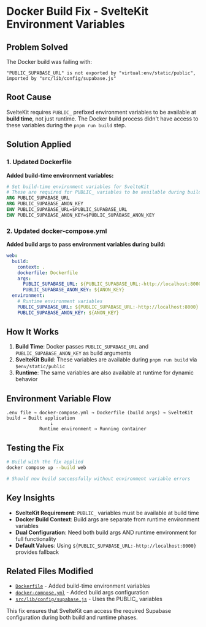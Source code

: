 # Docker Build Fix - SvelteKit Environment Variables

## Problem Solved

The Docker build was failing with:
```
"PUBLIC_SUPABASE_URL" is not exported by "virtual:env/static/public", imported by "src/lib/config/supabase.js"
```

## Root Cause

SvelteKit requires `PUBLIC_` prefixed environment variables to be available at **build time**, not just runtime. The Docker build process didn't have access to these variables during the `pnpm run build` step.

## Solution Applied

### 1. Updated Dockerfile

**Added build-time environment variables:**
```dockerfile
# Set build-time environment variables for SvelteKit
# These are required for PUBLIC_ variables to be available during build
ARG PUBLIC_SUPABASE_URL
ARG PUBLIC_SUPABASE_ANON_KEY
ENV PUBLIC_SUPABASE_URL=$PUBLIC_SUPABASE_URL
ENV PUBLIC_SUPABASE_ANON_KEY=$PUBLIC_SUPABASE_ANON_KEY
```

### 2. Updated docker-compose.yml

**Added build args to pass environment variables during build:**
```yaml
web:
  build:
    context: .
    dockerfile: Dockerfile
    args:
      PUBLIC_SUPABASE_URL: ${PUBLIC_SUPABASE_URL:-http://localhost:8000}
      PUBLIC_SUPABASE_ANON_KEY: ${ANON_KEY}
  environment:
    # Runtime environment variables
    PUBLIC_SUPABASE_URL: ${PUBLIC_SUPABASE_URL:-http://localhost:8000}
    PUBLIC_SUPABASE_ANON_KEY: ${ANON_KEY}
```

## How It Works

1. **Build Time**: Docker passes `PUBLIC_SUPABASE_URL` and `PUBLIC_SUPABASE_ANON_KEY` as build arguments
2. **SvelteKit Build**: These variables are available during `pnpm run build` via `$env/static/public`
3. **Runtime**: The same variables are also available at runtime for dynamic behavior

## Environment Variable Flow

```
.env file → docker-compose.yml → Dockerfile (build args) → SvelteKit build → Built application
                ↓
            Runtime environment → Running container
```

## Testing the Fix

```bash
# Build with the fix applied
docker compose up --build web

# Should now build successfully without environment variable errors
```

## Key Insights

- **SvelteKit Requirement**: `PUBLIC_` variables must be available at build time
- **Docker Build Context**: Build args are separate from runtime environment variables
- **Dual Configuration**: Need both build args AND runtime environment for full functionality
- **Default Values**: Using `${PUBLIC_SUPABASE_URL:-http://localhost:8000}` provides fallback

## Related Files Modified

- [`Dockerfile`](Dockerfile:23-29) - Added build-time environment variables
- [`docker-compose.yml`](docker-compose.yml:476-479) - Added build args configuration
- [`src/lib/config/supabase.js`](src/lib/config/supabase.js:5) - Uses the PUBLIC_ variables

This fix ensures that SvelteKit can access the required Supabase configuration during both build and runtime phases.